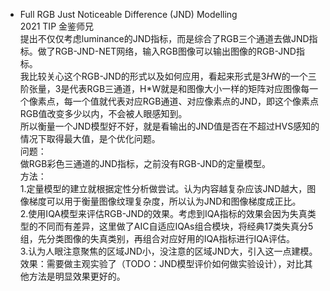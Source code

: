 * Full RGB Just Noticeable Difference (JND) Modelling  
2021 TIP 金鉴师兄  
提出不仅仅考虑luminance的JND指标，而是综合了RGB三个通道去做JND指标。做了RGB-JND-NET网络，输入RGB图像可以输出图像的RGB-JND指标。  
我比较关心这个RGB-JND的形式以及如何应用，看起来形式是3*H*W的一个三阶张量，3是代表RGB三通道，H*W就是和图像大小一样的矩阵对应图像每一个像素点，每一个值就代表对应RGB通道、对应像素点的JND，即这个像素点RGB值改变多少以内，不会被人眼感知到。  
所以衡量一个JND模型好不好，就是看输出的JND值是否在不超过HVS感知的情况下取得最大值，是个优化问题。  
问题：  
做RGB彩色三通道的JND指标，之前没有RGB-JND的定量模型。  
方法：  
1.定量模型的建立就根据定性分析做尝试。认为内容越复杂应该JND越大，图像梯度可以用于衡量图像纹理复杂度，所以认为JND和图像梯度成正比。  
2.使用IQA模型来评估RGB-JND的效果。考虑到IQA指标的效果会因为失真类型的不同而有差异，这里做了AIC自适应IQAs组合模块，将经典17类失真分5组，先分类图像的失真类别，再组合对应好用的IQA指标进行IQA评估。  
3.认为人眼注意聚焦的区域JND小，没注意的区域JND大，引入这一点建模。  
效果：需要做主观实验了（TODO：JND模型评价如何做实验设计），对比其他方法是明显效果更好的。